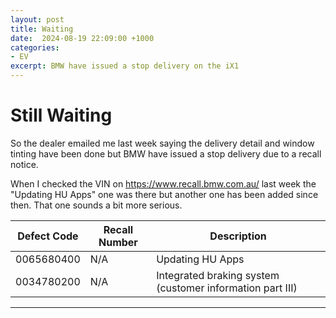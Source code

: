 ```yaml
---
layout: post
title: Waiting
date:  2024-08-19 22:09:00 +1000
categories:
- EV
excerpt: BMW have issued a stop delivery on the iX1
---
```


# Still Waiting

So the dealer emailed me last week saying the delivery detail and window tinting have been done but BMW have issued a stop delivery due to a recall notice.

When I checked the VIN on <https://www.recall.bmw.com.au/> last week the "Updating HU Apps" one was there but another one has been added since then. That one sounds a bit more serious.

| Defect Code | Recall Number | Description	|
|----|----|----|
| 0065680400 | N/A | Updating HU Apps |
| 0034780200 | N/A | Integrated braking system (customer information part III) |

----
